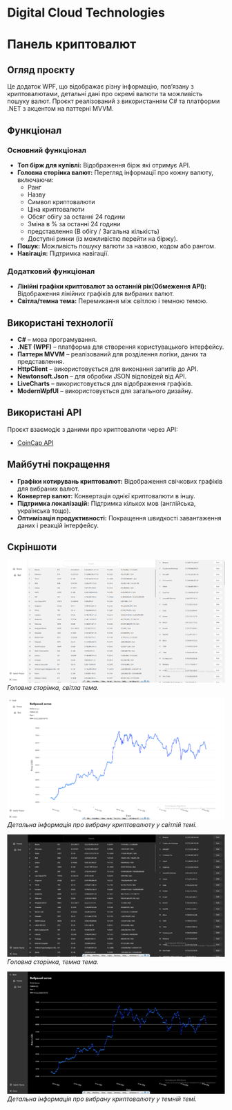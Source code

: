 # Digital Cloud Technologies

# Панель криптовалют

## Огляд проєкту

Це додаток WPF, що відображає різну інформацію, пов’язану з криптовалютами, детальні дані про окремі валюти та можливість пошуку валют. Проєкт реалізований з використанням C# та платформи .NET з акцентом на паттерні MVVM.

## Функціонал

### Основний функціонал
- **Топ бірж для купівлі:** Відображення бірж які отримує API.
- **Головна сторінка валют:** Перегляд інформації про кожну валюту, включаючи:
  - Ранг
  - Назву
  - Символ криптовалюти
  - Ціна криптовалюти
  - Обсяг обігу за останні 24 години
  - Зміна в % за останні 24 години
  - представлення (В обігу / Загальна кількість)
  - Доступні ринки (із можливістю перейти на біржу).
- **Пошук:** Можливість пошуку валюти за назвою, кодом або рангом.
- **Навігація:** Підтримка навігації.

### Додатковий функціонал
- **Лінійні графіки криптовалют за останній рік(Обмеження API):** Відображення лінійних графіків для вибраних валют.
- **Світла/темна тема:** Перемикання між світлою і темною темою.


## Використані технології

- **C#** – мова програмування.
- **.NET (WPF)** – платформа для створення користувацького інтерфейсу.
- **Паттерн MVVM** – реалізований для розділення логіки, даних та представлення.
- **HttpClient** – використовується для виконання запитів до API.
- **Newtonsoft.Json** – для обробки JSON відповідей від API.
- **LiveCharts** – використовується для відображення графіків.
- **ModernWpfUI** – використовується для загального дизайну.

## Використані API

Проєкт взаємодіє з даними про криптовалюти через API:

- [CoinCap API](https://docs.coincap.io/)


## Майбутні покращення
- **Графіки котирувань криптовалют:** Відображення свічкових графіків для вибраних валют.
- **Конвертер валют:** Конвертація однієї криптовалюти в іншу.
- **Підтримка локалізацій:** Підтримка кількох мов (англійська, українська тощо).
- **Оптимізація продуктивності:** Покращення швидкості завантаження даних і реакцій інтерфейсу.

## Скріншоти

![Головна сторінка](screenshots/main-page.png)
*Головна сторінка, світла тема.*

![Сторінка деталей валюти](screenshots/currency-detail.png)
*Детальна інформація про вибрану криптовалюту у світлій темі.*

![Головна сторінка](screenshots/main-page-dark.png)
*Головна сторінка, темна тема.*

![Сторінка деталей валюти](screenshots/currency-detail-dark.png)
*Детальна інформація про вибрану криптовалюту у темній темі.*



